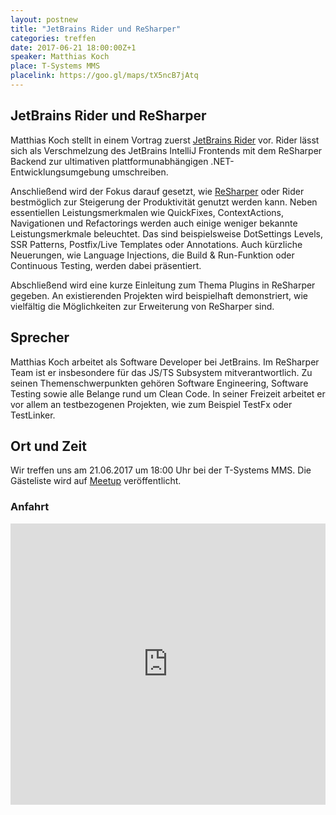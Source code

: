 ```yaml
---
layout: postnew
title: "JetBrains Rider und ReSharper"
categories: treffen
date: 2017-06-21 18:00:00Z+1
speaker: Matthias Koch
place: T-Systems MMS
placelink: https://goo.gl/maps/tX5ncB7jAtq
---
```


## JetBrains Rider und ReSharper

Matthias Koch stellt in einem Vortrag zuerst [JetBrains Rider](https://www.jetbrains.com/rider/) vor. Rider lässt sich als Verschmelzung des JetBrains IntelliJ Frontends mit dem ReSharper Backend zur ultimativen plattformunabhängigen .NET-Entwicklungsumgebung umschreiben.

Anschließend wird der Fokus darauf gesetzt, wie [ReSharper](https://www.jetbrains.com/resharper/) oder Rider bestmöglich zur Steigerung der Produktivität genutzt werden kann. Neben essentiellen Leistungsmerkmalen wie QuickFixes, ContextActions, Navigationen und Refactorings werden auch einige weniger bekannte Leistungsmerkmale beleuchtet. Das sind beispielsweise DotSettings Levels, SSR Patterns, Postfix/Live Templates oder Annotations. Auch kürzliche Neuerungen, wie Language Injections, die Build & Run-Funktion oder Continuous Testing, werden dabei präsentiert.

Abschließend wird eine kurze Einleitung zum Thema Plugins in ReSharper gegeben. An existierenden Projekten wird beispielhaft demonstriert, wie vielfältig die Möglichkeiten zur Erweiterung von ReSharper sind.

## Sprecher 
Matthias Koch arbeitet als Software Developer bei JetBrains. Im ReSharper Team ist er insbesondere für das JS/TS Subsystem mitverantwortlich. Zu seinen Themenschwerpunkten gehören Software Engineering, Software Testing sowie alle Belange rund um Clean Code. In seiner Freizeit arbeitet er vor allem an testbezogenen Projekten, wie zum Beispiel TestFx oder TestLinker.

## Ort und Zeit
Wir treffen uns am 21.06.2017 um 18:00 Uhr bei der T-Systems MMS. Die Gästeliste wird auf [Meetup](https://www.meetup.com/de-DE/NET-User-Group-Dresden/) veröffentlicht.

### Anfahrt
<iframe src="https://www.google.com/maps/embed?pb=!1m18!1m12!1m3!1d2506.4089465111338!2d13.723632315754358!3d51.08245997956753!2m3!1f0!2f0!3f0!3m2!1i1024!2i768!4f13.1!3m3!1m2!1s0x4709cf009b4093af%3A0x79ed448bebc44b75!2sT-Systems+Multimedia+Solutions+GmbH!5e0!3m2!1sde!2sde!4v1493235007863" width="100%" height="450" frameborder="0" style="border:0" allowfullscreen></iframe>
